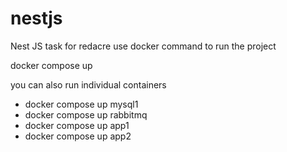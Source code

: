 # nestjs
 Nest JS task for redacre
 use docker command to run the project 

 docker compose up

 you can also run individual containers

 * docker compose up mysql1 <br>
 * docker compose up rabbitmq<br>
 * docker compose up app1<br>
 * docker compose up app2<br>
